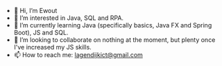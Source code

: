 - 👋 Hi, I’m Ewout
- 👀 I’m interested in Java, SQL and RPA.
- 🌱 I’m currently learning Java (specifically basics, Java FX and Spring Boot), JS and SQL.
- 💞️ I’m looking to collaborate on nothing at the moment, but plenty once I've increased my JS skills.
- 📫 How to reach me: lagendijkict@gmail.com

<!---
Anton2020/Anton2020 is a ✨ special ✨ repository because its `README.md` (this file) appears on your GitHub profile.
You can click the Preview link to take a look at your changes.
--->

